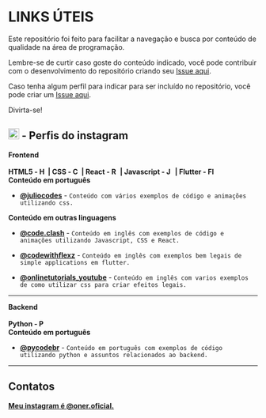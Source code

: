 # LINKS ÚTEIS
Este repositório foi feito para facilitar a navegação e busca por conteúdo de qualidade na área de programação.

Lembre-se de curtir caso goste do conteúdo indicado, você pode contribuir com o desenvolvimento do repositório criando seu [Issue aqui](https://github.com/onezer00/links-uteis/issues).

Caso tenha algum perfil para indicar para ser incluído no repositório, você pode criar um [Issue aqui](https://github.com/onezer00/links-uteis/issues).

Divirta-se!

## <td><img src="https://edent.github.io/SuperTinyIcons/images/svg/instagram.svg" width="22" title="Instagram"> - Perfis do instagram</td>

<td><strong>Frontend</strong></td><br><br>
<td><strong>HTML5 - <img src="https://edent.github.io/SuperTinyIcons/images/svg/html5.svg" width="14" title="HTML5" /> | CSS - <img src="https://edent.github.io/SuperTinyIcons/images/svg/css3.svg" width="14" title="CSS3"/> | React - <img src="https://edent.github.io/SuperTinyIcons/images/svg/react.svg" width="14" title="React" /> | Javascript - <img src="https://edent.github.io/SuperTinyIcons/images/svg/javascript.svg" width="14" title="JavaScript" /> | Flutter - <img src="https://edent.github.io/SuperTinyIcons/images/svg/flutter.svg" width="14" title="Flutter" /></strong><br></td>

<td><strong>Conteúdo em português</strong></td><br>

- [**@juliocodes**](https://www.instagram.com/p/CbtBukmFWb6) - ``Conteúdo com vários exemplos de código e animações utilizando css.``

<td><strong>Conteúdo em outras linguagens</strong></td><br>

- [**@code.clash**](https://www.instagram.com/code.clash) - ``Conteúdo em inglês com exemplos de código e animações utilizando Javascript, CSS e React.``

- [**@codewithflexz**](https://www.instagram.com/codewithflexz) - ``Conteúdo em inglês com exemplos bem legais de simple applications em flutter.``

- [**@onlinetutorials_youtube**](https://www.instagram.com/onlinetutorials_youtube) - ``Conteúdo em inglês com varios exemplos de como utilizar css para criar efeitos legais.``

---

<td><strong>Backend</strong></td><br><br>

<td><strong>Python - <img src="https://edent.github.io/SuperTinyIcons/images/svg/python.svg" width="14" title="Python" /></strong></td><br>
<td><strong>Conteúdo em português</strong></td><br>

- [**@pycodebr**](https://www.instagram.com/pycodebr) - ``Conteúdo em português com exemplos de código utilizando python e assuntos relacionados ao backend.``

---

## Contatos

[**Meu instagram é @oner.oficial.**](https://www.instagram.com/oner.oficial)
